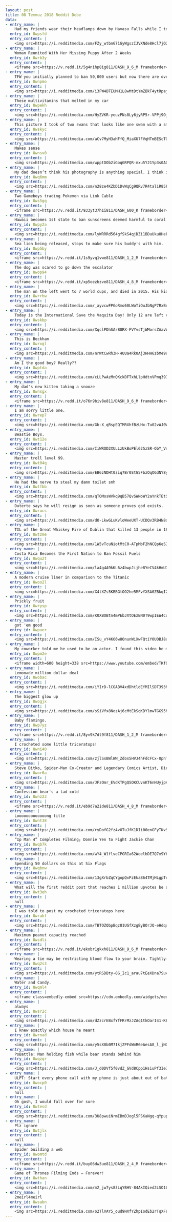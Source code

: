 ```yaml
---
layout: post
title: 08 Temmuz 2018 Reddit Debe
data:
- entry_name: |
    Had my friends wear their headlamps down by Havasu Falls while I took a long exposure. Here’s the result!
  entry_id: 8wpsfd
  entry_content: |
    <img src=https://i.redditmedia.com/FZy_wtbnG71GyWgszIJVXNde8Hcl7jQ26fpd51GldNA.jpg?s=4a1a06de2dbeed57f8d42f8ecb0eb3f4 frameborder=0>
- entry_name: |
    Woman Reunited With Her Missing Puppy After 2 Weeks
  entry_id: 8wrb3y
  entry_content: |
    <iframe src=https://v.redd.it/5g4nihp8ig811/DASH_9_6_M frameborder=0></iframe>
- entry_name: |
    TFW you initially planned to ban 50,000 users but now there are over 400,000 subscribers, meaning half would bring us back to 200,000 which is double from where we started.
  entry_id: 8wnpmo
  entry_content: |
    <img src=https://i.redditmedia.com/i3FW4BTEUMH1L8wMtDtYmZBkT4ytRpaj9H5YceizGbM.jpg?s=6515110a902392d7ae8b6ba5c92d7e12 frameborder=0>
- entry_name: |
    These multivitamins that melted in my car
  entry_id: 8wpekh
  entry_content: |
    <img src=https://i.redditmedia.com/HyZVKR-yeuzPNs8Ly6jyRP5r-VPPj9OjgRfE8BZQJQ0.jpg?s=ef454e173483d96f8af925054fbf72bd frameborder=0>
- entry_name: |
    This picture I took of two swans that looks like one swan with a smaller second head.
  entry_id: 8wskyc
  entry_content: |
    <img src=https://i.redditmedia.com/aCv7MyH3aHFfQ_MiaXU7FVqHTmBEScTQkP023OvticY.jpg?s=903d955add3f21dda8c24815ba8fde30 frameborder=0>
- entry_name: |
    Makes sense
  entry_id: 8wnsv0
  entry_content: |
    <img src=https://i.redditmedia.com/wpptDOb2iGoqGRPQR-mxu5YJ1Yp3s0A0ZtRMFSgZGTk.jpg?s=200d8d3db58a882ccca4fbaf690b3c74 frameborder=0>
- entry_name: |
    My dad doesn’t think his photography is anything special. I think it’s incredible.
  entry_id: 8wq6mm
  entry_content: |
    <img src=https://i.redditmedia.com/n28ze4KZbD1DvWqCg9QRv7R4taliR85F8rppZ0BWdc4.jpg?s=13739d7a5a57db7c0d77adda2a07ef46 frameborder=0>
- entry_name: |
    Two Gameboys trading Pokemon via Link Cable
  entry_id: 8ws5gq
  entry_content: |
    <iframe src=https://v.redd.it/933yt37h1i811/DASH_600_K frameborder=0></iframe>
- entry_name: |
    Hawaii becomes 1st state to ban sunscreens deemed harmful to coral reefs
  entry_id: 8wpy2a
  entry_content: |
    <img src=https://i.redditmedia.com/lyWRRRd564gfSkS4qjDZi1BDuUku8HeFJ2X8w_5xq7s.jpg?s=f5e1aea7ae20f2efbfbae2d980a3a84a frameborder=0>
- entry_name: |
    Sea lion being released, stops to make sure his buddy's with him.
  entry_id: 8wp5by
  entry_content: |
    <iframe src=https://v.redd.it/1s9yvq1vwe811/DASH_1_2_M frameborder=0></iframe>
- entry_name: |
    The dog was scared to go down the escalator
  entry_id: 8wop94
  entry_content: |
    <iframe src=https://v.redd.it/xp5oezbzve811/DASH_4_8_M frameborder=0></iframe>
- entry_name: |
    The man on the left went to 7 world cups, and died in 2015. His kids carried on his legacy this year.
  entry_id: 8wrrhw
  entry_content: |
    <img src=https://i.redditmedia.com/_ayvcwFPGoRmo60LWoTiOuJbNgP7RxBeJeRqQwY6PRo.jpg?s=a48ff47b726e9512d7bb597e94329ca8 frameborder=0>
- entry_name: |
    Today is the International Save the Vaquita Day! Only 12 are left compared to 30 in November 2016.
  entry_id: 8wskbp
  entry_content: |
    <img src=https://i.redditmedia.com/XqclPDhSArB8RX-FVYvsTjWMorsZAavWF9otFQYQETk.jpg?s=ffd815d1f0167cdafca70c9bf07c65e0 frameborder=0>
- entry_name: |
    This is Beckham
  entry_id: 8wrxgl
  entry_content: |
    <img src=https://i.redditmedia.com/nrWtCwRh3H-4UUa4Rk0Aj3HHH6zbMe99Hpe_tSZVp5k.jpg?s=4b600a1aa4172a73ef518a573a182fca frameborder=0>
- entry_name: |
    Am I the good boy? Really??
  entry_id: 8wptda
  entry_content: |
    <img src=https://i.redditmedia.com/cLLPwAzMnQKckDFTxhLlpHdtnVPmq397D9LBqIlWiqI.jpg?s=c68bdaff2f92324f58365e3e21547036 frameborder=0>
- entry_name: |
    My dad's new kitten taking a snooze
  entry_id: 8wnsgx
  entry_content: |
    <iframe src=https://v.redd.it/o76n9biv8e811/DASH_9_6_M frameborder=0></iframe>
- entry_name: |
    I am sorry little one.
  entry_id: 8wrep7
  entry_content: |
    <img src=https://i.redditmedia.com/Gb-X_qRspEQTMRXhfBzUHx-Tu02vAJ0W4yHagMrIiJk.png?s=07d50379d4940387089085b86d13d4f2 frameborder=0>
- entry_name: |
    Beastie Boys.
  entry_id: 8wt12e
  entry_content: |
    <img src=https://i.redditmedia.com/IiWROD2XULLzUkBoPEl625zSR-ObY_VnaZkHwLHM5Pk.jpg?s=12b7ec7c1258ba69643a701a4f557b40 frameborder=0>
- entry_name: |
    Master troll level 99.
  entry_id: 8wt04q
  entry_content: |
    <img src=https://i.redditmedia.com/EB6zNDHt0ziq7Br0StG5FbzOqOGdNY8yJ47jJCR4tRE.jpg?s=00f271de935ccc2eacb32aafc1de3488 frameborder=0>
- entry_name: |
    He had the nerve to steal my damn toilet smh
  entry_id: 8wtfbb
  entry_content: |
    <img src=https://i.redditmedia.com/qTOMosWVkq9qB57QvSWNoWY2aYnkTEtSH0K-N_ugZks.jpg?s=3f62e14d3d4c3dba59032f719bf295f3 frameborder=0>
- entry_name: |
    Duterte says he will resign as soon as someone proves god exists.
  entry_id: 8wrucs
  entry_content: |
    <img src=https://i.redditmedia.com/dO-LkwGLuKvloWeeUXT-UCDQv3RB4N8dSS5bDranTbA.jpg?s=e9800ec37ccbc8e71298cd969872852e frameborder=0>
- entry_name: |
    TIL of the Great Whiskey Fire of Dublin that killed 13 people in 1875. None perished as a result of smoke inhalation or burns. All victims died of alcohol poisoning by drinking the whiskey flowing through the streets.
  entry_id: 8wtzme
  entry_content: |
    <img src=https://i.redditmedia.com/1W5vTcuNiotMtC0-ATpMbF2hNCQp6eSID0kIH3SX7DU.jpg?s=b4f6c877a063f0c8432b0029cae7dcf0 frameborder=0>
- entry_name: |
    Costa Rica Becomes the First Nation to Ban Fossil Fuels
  entry_id: 8wqu2t
  entry_content: |
    <img src=https://i.redditmedia.com/la4g4A9kKL6z4bwpJijhe8YeCV4kHmU7D_7ROVB69Eg.jpg?s=6953fc7e78a3a8f9ab1f3c8f71513a6a frameborder=0>
- entry_name: |
    A modern cruise liner in comparison to the Titanic
  entry_id: 8woo2l
  entry_content: |
    <img src=https://i.redditmedia.com/X4tXZs5KBBGtOO2he5MFvYXSA0ZBkqIZe1ONVZOa4ag.jpg?s=ba47620a1aa9d6d0af5daa5f0905f1c1 frameborder=0>
- entry_name: |
    Prickly fruit
  entry_id: 8wrysp
  entry_content: |
    <img src=https://i.redditmedia.com/K0XBOBtn4mPEbJXtOEzBN0T9wpIEW4CuFshxPfh8tqs.jpg?s=c62a8b0fbcda0a34c5b708e602b44b06 frameborder=0>
- entry_name: |
    got 'em good
  entry_id: 8wpuer
  entry_content: |
    <img src=https://i.redditmedia.com/ISu_vY4KO6w8OnunWiXwFQtiY0UOBJ8anSu_MsMl_W8.png?s=8e283cf530dc6e766e4fe4c57e307ee3 frameborder=0>
- entry_name: |
    My coworker told me he used to be an actor. I found this video he made with 64 views and it was so glorious. It was upvoted to the front page of NotTimandEric and DeepIntoYoutube, I assume most of you will like it as well
  entry_id: 8wpm2e
  entry_content: |
    <iframe width=600 height=338 src=https://www.youtube.com/embed/TKf0Ccc4Rqc?start=98&feature=oembed&enablejsapi=1 frameborder=0 allow=autoplay; encrypted-media allowfullscreen></iframe>
- entry_name: |
    Lemonade million dollar deal
  entry_id: 8wobac
  entry_content: |
    <img src=https://i.redditmedia.com/iYIrD-lCOABV4xdDhtldEYMIlSDT393hgvnPfx9q1Z8.jpg?s=752590859c8f0e41d0940366c91ce480 frameborder=0>
- entry_name: |
    The biggest glow up
  entry_id: 8wogjx
  entry_content: |
    <img src=https://i.redditmedia.com/sSiVfx8NozAj6cMtEkSqKDYlmwTGG95h55ObOK4aNSY.jpg?s=4a88597c95bb52ae35136019d8dd6c5a frameborder=0>
- entry_name: |
    Baby flamingo.
  entry_id: 8wp7yz
  entry_content: |
    <iframe src=https://v.redd.it/8yv9k7dt9f811/DASH_1_2_M frameborder=0></iframe>
- entry_name: |
    I crocheted some little triceratops!
  entry_id: 8wni40
  entry_content: |
    <img src=https://i.redditmedia.com/zjlSsBWlWN_Zdos5HVJ4hFdcFCx-OpnTDESMlOvxMSk.jpg?s=91c56d1445cdf576ddce43a745f76021 frameborder=0>
- entry_name: |
    Steve Ditko, Spider-Man Co-Creator and Legendary Comics Artist, Dies at 90
  entry_id: 8wor6a
  entry_content: |
    <img src=https://i.redditmedia.com/JFzOmr_EVdKTPgQSOKCUvnKT6nHUyjpVvmYVD0jdkV0.jpg?s=99ed0292a8841bd878a94320a0a0ddf5 frameborder=0>
- entry_name: |
    Confession bear's a tad cold
  entry_id: 8wnz23
  entry_content: |
    <iframe src=https://v.redd.it/eb9d7a2ide811/DASH_4_8_M frameborder=0></iframe>
- entry_name: |
    Looooooooooooong title
  entry_id: 8wnt38
  entry_content: |
    <img src=https://i.redditmedia.com/ryDofG2fz4vOTuJfK1DIi00enGFyTKvSVOAhlM3HotE.jpg?s=8c9e2e6ea7224f5afddb1b1a4463723f frameborder=0>
- entry_name: |
    “Ip Man 4” Completes Filming; Donnie Yen to Fight Jackie Chan
  entry_id: 8wqb7k
  entry_content: |
    <img src=https://i.redditmedia.com/wY4_W1flveCPGRIa62WeelbDE7Q7x9YbTJ1C-lFYiOg.jpg?s=cd0e5fa0156d774db33ac22aea1dd86b frameborder=0>
- entry_name: |
    Spending 50 dollars on this at Six Flags
  entry_id: 8wqbnw
  entry_content: |
    <img src=https://i.redditmedia.com/13gXrbZqCYgopQxPzEka864TMjHLgpTcVhPP-vlBykw.jpg?s=58c3640665d39d5efba333a953cf95e2 frameborder=0>
- entry_name: |
    What will the first reddit post that reaches 1 million upvotes be about?
  entry_id: 8wt3eh
  entry_content: |
    null
- entry_name: |
    I was told to post my crocheted triceratops here
  entry_id: 8wrakf
  entry_content: |
    <img src=https://i.redditmedia.com/TBTOZQbpBqz81UGfXzgByBOrJQ-eHdqxMVCZLLpaw4k.jpg?s=7b13e6270eee8d76d8d4d934f6e7431a frameborder=0>
- entry_name: |
    Maximum peanut capacity reached
  entry_id: 8wsdli
  entry_content: |
    <iframe src=https://v.redd.it/ekobr1gkxh811/DASH_9_6_M frameborder=0></iframe>
- entry_name: |
    Wearing a tie may be restricting blood flow to your brain. Tightly-worn ties have been found to impair the brain’s blood supply, prompting one scientist to suggest that it’s time to abandon them altogether.
  entry_id: 8wq2s3
  entry_content: |
    <img src=https://i.redditmedia.com/ytRSDBty-8G_Ic1_arau7tEeXDna7SuvivOaXeaDIQ8.jpg?s=53f22acf76092d32194ca527f81e4c69 frameborder=0>
- entry_name: |
    Water and Candy.
  entry_id: 8wqml4
  entry_content: |
    <iframe class=embedly-embed src=https://cdn.embedly.com/widgets/media.html?src=https%3A%2F%2Fgfycat.com%2Fifr%2FGoldenSolidChipmunk&url=https%3A%2F%2Fgfycat.com%2FGoldenSolidChipmunk&image=https%3A%2F%2Fthumbs.gfycat.com%2FGoldenSolidChipmunk-size_restricted.gif&key=522baf40bd3911e08d854040d3dc5c07&type=text%2Fhtml&schema=gfycat width=600 height=1067 scrolling=no frameborder=0 allow=autoplay; fullscreen allowfullscreen></iframe>
- entry_name: |
    always
  entry_id: 8wsr2c
  entry_content: |
    <img src=https://i.redditmedia.com/dZzcrEBxfYfFRrMzJZAq1tkOarI41-KEX5SyDmiFiQw.jpg?s=4216fbd1c2873e2c1485c569a3127a72 frameborder=0>
- entry_name: |
    I knew exactly which house he meant
  entry_id: 8wrnad
  entry_content: |
    <img src=https://i.redditmedia.com/y5sX8b0M71kjZPFdWmR6eAesA8_l_jNGKffEuJCr5zs.jpg?s=5d3521d6f94ac73f1c8bb79221d8e6b3 frameborder=0>
- entry_name: |
    PsBattle: Man holding fish while bear stands behind him
  entry_id: 8wqzqr
  entry_content: |
    <img src=https://i.redditmedia.com/J_d0DVf5f0vdZ_GVd8Cpp1HsiuPf3IeILlOCjVsySWU.jpg?s=f6916251c35de41a1bf96387726419b4 frameborder=0>
- entry_name: |
    ULPT: Start every phone call with my phone is just about out of battery that way you can hang up on them when you get bored.
  entry_id: 8wocp0
  entry_content: |
    null
- entry_name: |
    Oh gosh, I would fall over for sure
  entry_id: 8wtesd
  entry_content: |
    <img src=https://i.redditmedia.com/3U8pwuiNrmIBmDJogl5FSKaNgq-qYpup_VkNutpNU-w.jpg?s=5677bc3ca9b53249233209fa9cd82f93 frameborder=0>
- entry_name: |
    Plz ignore
  entry_id: 8wtjlx
  entry_content: |
    null
- entry_name: |
    Spider building a web
  entry_id: 8womtd
  entry_content: |
    <iframe src=https://v.redd.it/buy06dw3ue811/DASH_2_4_M frameborder=0></iframe>
- entry_name: |
    Game of Thrones Filming Ends — Forever!
  entry_id: 8wthan
  entry_content: |
    <img src=https://i.redditmedia.com/m2_jw7ys83LqYBHV-84AkIQied2LSO1LDzkLnWeWNkQ.jpg?s=f11d804cd2cbcc372baf84b5d631c72c frameborder=0>
- entry_name: |
    2meirl4meirl
  entry_id: 8wsabn
  entry_content: |
    <img src=https://i.redditmedia.com/o2TlVAY5_oud9HXfYZhpIodEb2rTqXF8ivegyapaP7Y.jpg?s=cfa42e31eaeacec00660d21834073963 frameborder=0>
---
```


